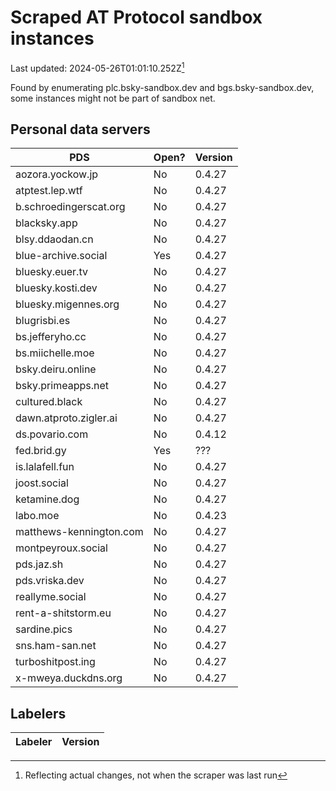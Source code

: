 # Scraped AT Protocol sandbox instances

Last updated: 2024-05-26T01:01:10.252Z[^1]

Found by enumerating plc.bsky-sandbox.dev and bgs.bsky-sandbox.dev, some
instances might not be part of sandbox net.

## Personal data servers

<!-- pds-start -->
| PDS | Open? | Version |
| --- | --- | --- |
| aozora.yockow.jp | No | 0.4.27 |
| atptest.lep.wtf | No | 0.4.27 |
| b.schroedingerscat.org | No | 0.4.27 |
| blacksky.app | No | 0.4.27 |
| blsy.ddaodan.cn | No | 0.4.27 |
| blue-archive.social | Yes | 0.4.27 |
| bluesky.euer.tv | No | 0.4.27 |
| bluesky.kosti.dev | No | 0.4.27 |
| bluesky.migennes.org | No | 0.4.27 |
| blugrisbi.es | No | 0.4.27 |
| bs.jefferyho.cc | No | 0.4.27 |
| bs.miichelle.moe | No | 0.4.27 |
| bsky.deiru.online | No | 0.4.27 |
| bsky.primeapps.net | No | 0.4.27 |
| cultured.black | No | 0.4.27 |
| dawn.atproto.zigler.ai | No | 0.4.27 |
| ds.povario.com | No | 0.4.12 |
| fed.brid.gy | Yes | ??? |
| is.lalafell.fun | No | 0.4.27 |
| joost.social | No | 0.4.27 |
| ketamine.dog | No | 0.4.27 |
| labo.moe | No | 0.4.23 |
| matthews-kennington.com | No | 0.4.27 |
| montpeyroux.social | No | 0.4.27 |
| pds.jaz.sh | No | 0.4.27 |
| pds.vriska.dev | No | 0.4.27 |
| reallyme.social | No | 0.4.27 |
| rent-a-shitstorm.eu | No | 0.4.27 |
| sardine.pics | No | 0.4.27 |
| sns.ham-san.net | No | 0.4.27 |
| turboshitpost.ing | No | 0.4.27 |
| x-mweya.duckdns.org | No | 0.4.27 |
<!-- pds-end -->

## Labelers

<!-- labeler-start -->
| Labeler | Version |
| --- | --- |
<!-- labeler-end -->

[^1]: Reflecting actual changes, not when the scraper was last run
